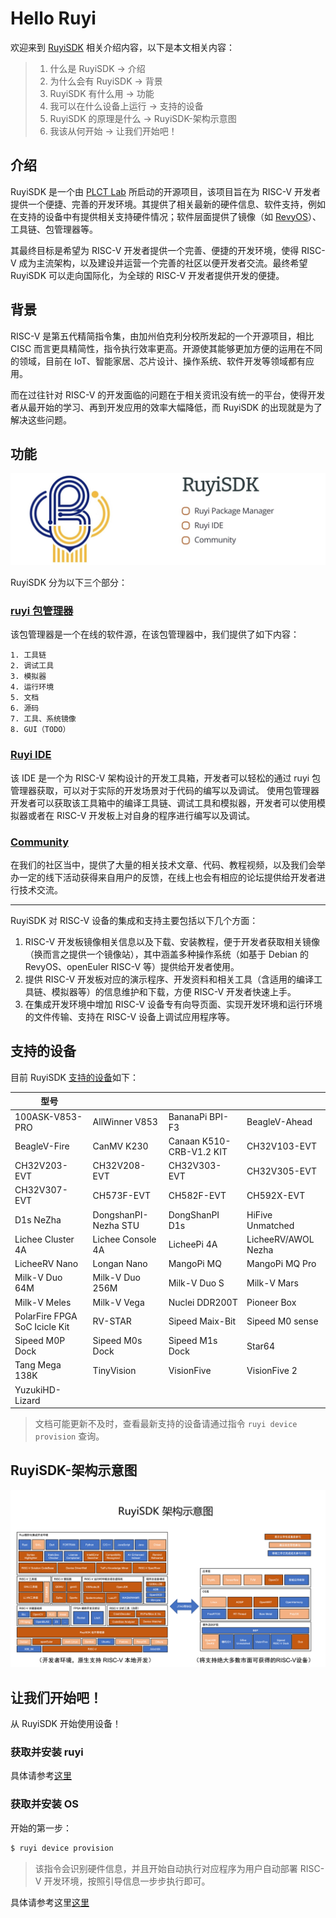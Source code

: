 # Hello Ruyi

欢迎来到 [RuyiSDK](https://github.com/ruyisdk) 相关介绍内容，以下是本文相关内容：

> 1. 什么是 RuyiSDK -> 介绍
> 2. 为什么会有 RuyiSDK -> 背景
> 3. RuyiSDK 有什么用 -> 功能
> 4. 我可以在什么设备上运行 -> 支持的设备
> 5. RuyiSDK 的原理是什么 -> RuyiSDK-架构示意图
> 6. 我该从何开始 -> 让我们开始吧！
## 介绍

RuyiSDK 是一个由 [PLCT Lab](https://plctlab.org/) 所启动的开源项目，该项目旨在为 RISC-V 开发者提供一个便捷、完善的开发环境。其提供了相关最新的硬件信息、软件支持，例如在支持的设备中有提供相关支持硬件情况；软件层面提供了镜像（如 [RevyOS](https://github.com/ruyisdk/revyos)）、工具链、包管理器等。

其最终目标是希望为 RISC-V 开发者提供一个完善、便捷的开发环境，使得 RISC-V 成为主流架构，以及建设并运营一个完善的社区以便开发者交流。最终希望 RuyiSDK 可以走向国际化，为全球的 RISC-V 开发者提供开发的便捷。

## 背景

RISC-V 是第五代精简指令集，由加州伯克利分校所发起的一个开源项目，相比 CISC 而言更具精简性，指令执行效率更高。开源使其能够更加方便的运用在不同的领域，目前在 IoT、智能家居、芯片设计、操作系统、软件开发等领域都有应用。

而在过往针对 RISC-V 的开发面临的问题在于相关资讯没有统一的平台，使得开发者从最开始的学习、再到开发应用的效率大幅降低，而 RuyiSDK 的出现就是为了解决这些问题。

## 功能

![RuyiSDK](./img/RuyiSDK.png)

RuyiSDK 分为以下三个部分：
### [ruyi 包管理器](../Package-Manager/index.md)

该包管理器是一个在线的软件源，在该包管理器中，我们提供了如下内容：

```
1. 工具链
2. 调试工具
3. 模拟器
4. 运行环境
5. 文档
6. 源码
7. 工具、系统镜像
8. GUI（TODO）
```

### [Ruyi IDE](../IDE/TODO.md)

该 IDE 是一个为 RISC-V 架构设计的开发工具箱，开发者可以轻松的通过 ruyi 包管理器获取，可以对于实际的开发场景对于代码的编写以及调试。
使用包管理器开发者可以获取该工具箱中的编译工具链、调试工具和模拟器，开发者可以使用模拟器或者在 RISC-V 开发板上对自身的程序进行编写以及调试。

### [Community](../Community/About-us.md)

在我们的社区当中，提供了大量的相关技术文章、代码、教程视频，以及我们会举办一定的线下活动获得来自用户的反馈，在线上也会有相应的论坛提供给开发者进行技术交流。

----

RuyiSDK 对 RISC-V 设备的集成和支持主要包括以下几个方面：

1.  RISC-V 开发板镜像相关信息以及下载、安装教程，便于开发者获取相关镜像（换而言之提供一个镜像站），其中涵盖多种操作系统（如基于 Debian 的 RevyOS、openEuler RISC-V 等）提供给开发者使用。
2.  提供 RISC-V 开发板对应的演示程序、开发资料和相关工具（含适用的编译工具链、模拟器等）的信息维护和下载，方便 RISC-V 开发者快速上手。
3.  在集成开发环境中增加 RISC-V 设备专有向导页面、实现开发环境和运行环境的文件传输、支持在 RISC-V 设备上调试应用程序等。

## 支持的设备

目前 RuyiSDK [支持的设备](https://github.com/ruyisdk/support-matrix)如下：

| 型号                            |                      |                          |                     |
| ----------------------------- | -------------------- | ------------------------ | ------------------- |
| 100ASK-V853-PRO               | AllWinner V853       | BananaPi BPI-F3          | BeagleV-Ahead       |
| BeagleV-Fire                  | CanMV K230           | Canaan K510-CRB-V1.2 KIT | CH32V103-EVT        |
| CH32V203-EVT                  | CH32V208-EVT         | CH32V303-EVT             | CH32V305-EVT        |
| CH32V307-EVT                  | CH573F-EVT           | CH582F-EVT               | CH592X-EVT          |
| D1s NeZha                     | DongshanPI-Nezha STU | DongShanPI D1s           | HiFive Unmatched    |
| Lichee Cluster 4A             | Lichee Console 4A    | LicheePi 4A              | LicheeRV/AWOL Nezha |
| LicheeRV Nano                 | Longan Nano          | MangoPi MQ               | MangoPi MQ Pro      |
| Milk-V Duo 64M                | Milk-V Duo 256M      | Milk-V Duo S             | Milk-V Mars         |
| Milk-V Meles                  | Milk-V Vega          | Nuclei DDR200T           | Pioneer Box         |
| PolarFire FPGA SoC Icicle Kit | RV-STAR              | Sipeed Maix-Bit          | Sipeed M0 sense     |
| Sipeed M0P Dock               | Sipeed M0s Dock      | Sipeed M1s Dock          | Star64              |
| Tang Mega 138K                | TinyVision           | VisionFive               | VisionFive 2        |
| YuzukiHD-Lizard               |                      |                          |                     |


> 文档可能更新不及时，查看最新支持的设备请通过指令 `ruyi device provision` 查询。

## RuyiSDK-架构示意图

![Structure-RuyiSDK.png](./img/Structure-RuyiSDK.png)

## 让我们开始吧！

从 RuyiSDK 开始使用设备！

### 获取并安装 ruyi

具体请参考[这里](../Package-Manager/installation.md)

### 获取并安装 OS

开始的第一步：

```bash
$ ruyi device provision
```

> 该指令会识别硬件信息，并且开始自动执行对应程序为用户自动部署 RISC-V 开发环境，按照引导信息一步步执行即可。

具体请参考这里[这里](../RuyiSDK/case2.md)
